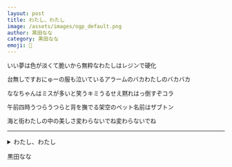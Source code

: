 ```yaml
---
layout: post
title: わたし、わたし
image: /assets/images/ogp_default.png
author: 黒田なな
category: 黒田なな
emoji: 🐹
---
```


<div class="tanka-area" style="font-size: 95%;"><div class="tanka">
<p>いい夢は色が淡くて脆いから無粋なわたしはレジンで硬化</p>
<p>台無しですおにゅーの服も泣いているアラームのバカわたしのバカバカ</p>
<p>ななちゃんはミスが多いと笑うキミうるせえ黙れはっ倒すぞコラ</p>
<p>午前四時うつらうつらと背を撫でる架空のペット名前はザブトン</p>
<p>海と街わたしの中の美しさ変わらないでね変わらないでね</p></div></div>

---

<details><summary>わたし、わたし</summary>
いい夢は色が淡くて脆いから無粋なわたしはレジンで硬化<br />
台無しですおにゅーの服も泣いているアラームのバカわたしのバカバカ<br />
ななちゃんはミスが多いと笑うキミうるせえ黙れはっ倒すぞコラ<br />
午前四時うつらうつらと背を撫でる架空のペット名前はザブトン<br />
海と街わたしの中の美しさ変わらないでね変わらないでね<br />
<br />
</details>

黒田なな
